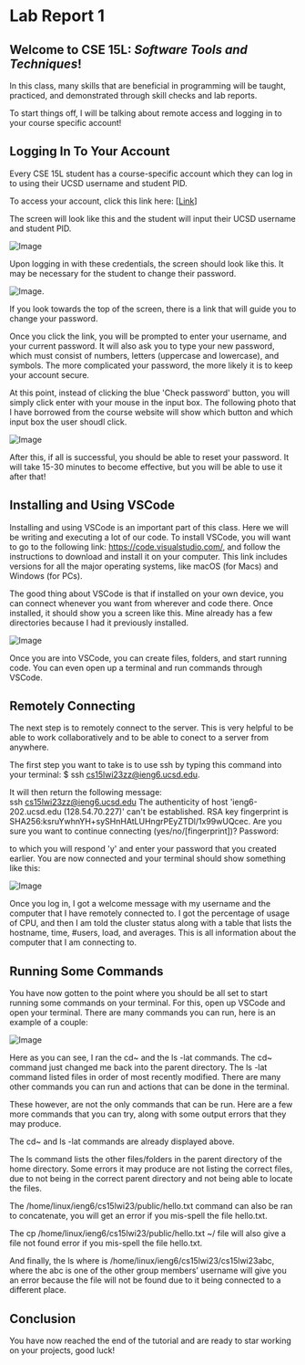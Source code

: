 # Lab Report 1
## Welcome to CSE 15L: *Software Tools and Techniques*!  

In this class, many skills that are beneficial in programming will be taught, practiced, and demonstrated through skill checks and lab reports.
  
  
To start things off, I will be talking about remote access and logging in to your course specific account!  
  
  
## Logging In To Your Account  
  
Every CSE 15L student has a course-specific account which they can log in to using their UCSD username and student PID.   

To access your account, click this link here: [[Link](https://sdacs.ucsd.edu/~icc/index.php)] 

The screen will look like this and the student will input their UCSD username and student PID.    

![Image](account2.jpeg)
  
 Upon logging in with these credentials, the screen should look like this. It may be necessary for the student to change their password.

![Image](account.jpeg). 

If you look towards the top of the screen, there is a link that will guide you to change your password.   

Once you click the link, you will be prompted to enter your username, and your current password. It will also ask you to type your new password, which must consist of numbers, letters (uppercase and lowercase), and symbols. The more complicated your password, the more likely it is to keep your account secure.   

At this point, instead of clicking the blue 'Check password' button, you will simply click enter with your mouse in the input box. The following photo that I have borrowed from the course website will show which button and which input box the user shoudl click.      

![Image](instructions.jpeg)  
  
 After this, if all is successful, you should be able to reset your password. It will take 15-30 minutes to become effective, but you will be able to use it after that!


## Installing and Using VSCode

Installing and using VSCode is an important part of this class. Here we will be writing and executing a lot of our code. To install VSCode, you will want to go to the following link: https://code.visualstudio.com/, and follow the instructions to download and install it on your computer. This link includes versions for all the major operating systems, like macOS (for Macs) and Windows (for PCs).     

The good thing about VSCode is that if installed on your own device, you can connect whenever you want from wherever and code there. Once installed, it should show you a screen like this. Mine already has a few directories because I had it previously installed.   
  
  
![Image](vscode.jpeg)  
  
Once you are into VSCode, you can create files, folders, and start running code. You can even open up a terminal and run commands through VSCode.
  
## Remotely Connecting
  
The next step is to remotely connect to the server. This is very helpful to be able to work collaboratively and to be able to conect to a server from anywhere.   

The first step you want to take is to use ssh by typing this command into your terminal: $ ssh cs15lwi23zz@ieng6.ucsd.edu.   

It will then return the following message:   
ssh cs15lwi23zz@ieng6.ucsd.edu
The authenticity of host 'ieng6-202.ucsd.edu (128.54.70.227)' can't be established.
RSA key fingerprint is SHA256:ksruYwhnYH+sySHnHAtLUHngrPEyZTDl/1x99wUQcec.
Are you sure you want to continue connecting (yes/no/[fingerprint])? 
Password:  

to which you will respond 'y' and enter your password that you created earlier. You are now connected and your terminal should show something like this:   
  
![Image](vscode2.jpeg)  
  
Once you log in, I got a welcome message with my username and the computer that I have remotely connected to. I got the percentage of usage of CPU, and then I am told the cluster status along with a table that lists the hostname, time, #users, load, and averages. This is all information about the computer that I am connecting to. 

  
## Running Some Commands  
  
You have now gotten to the point where you should be all set to start running some commands on your terminal. For this, open up VSCode and open your terminal. There are many commands you can run, here is an example of a couple:   
  
![Image](commands.jpeg)  
  
Here as you can see, I ran the cd~ and the ls -lat commands. The cd~ command just changed me back into the parent directory. The ls -lat command listed files in order of most recently modified. There are many other commands you can run and actions that can be done in the terminal.   
  
These however, are not the only commands that can be run. Here are a few more commands that you can try, along with some output errors that they may produce.   
  
The cd~ and ls -lat commands are already displayed above.  

The ls command lists the other files/folders in the parent directory of the home directory. Some errors it may produce are not listing the correct files, due to not being in the correct parent directory and not being able to locate the files.   

The /home/linux/ieng6/cs15lwi23/public/hello.txt command can also be ran to concatenate, you will get an error if you mis-spell the file hello.txt.    

The cp /home/linux/ieng6/cs15lwi23/public/hello.txt ~/ file will also give a file not found error if you mis-spell the file hello.txt.  

And finally, the ls <directory> where <directory> is /home/linux/ieng6/cs15lwi23/cs15lwi23abc, where the abc is one of the other group members’ username will give you an error because the file will not be found due to it being connected to a different place. 





## Conclusion  
You have now reached the end of the tutorial and are ready to star working on your projects, good luck!





